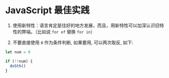 # JavaScript 最佳实践

1. 使用新特性：语言肯定是往好的地方发展，而且，用新特性可以加深认识旧特性的弊端。（比如说 `for of` 替换 `for in`）

2. 不要直接使用 `0` 作为条件判断, 如果要用, 可以两次取反, 如下:

```js
let num = 0

if (!!num) {
  doSth()
}
```
